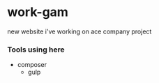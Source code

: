 # work-gam
new website i've working on ace company project

### Tools using here
* composer
    * gulp